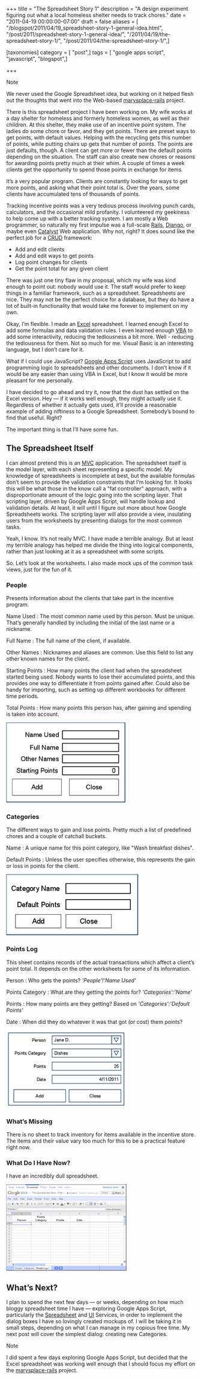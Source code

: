 +++
title = "The Spreadsheet Story 1"
description = "A design experiment figuring out what a local homeless shelter needs to track chores."
date = "2011-04-19 00:00:00-07:00"
draft = false
aliases = [ "/blogspot/2011/04/19_spreadsheet-story-1-general-idea.html", "/post/2011/spreadsheet-story-1-general-idea/", "/2011/04/19/the-spreadsheet-story-1/", "/post/2011/04/the-spreadsheet-story-1/",]

[taxonomies]
category = [ "post",]
tags = [ "google apps script", "javascript", "blogspot",]

+++

<aside class="admonition note">
<p class="admonition-title">Note</p>

We never used the Google Spreadsheet idea, but working on it helped
flesh out the thoughts that went into the Web-based
[marysplace-rails](https://github.com/brianwisti/marysplace-rails)
project.

</aside>

There is this spreadsheet project I have been working on. My wife works
at a day shelter for homeless and formerly homeless women, as well as
their children. At this shelter, they make use of an incentive point
system. The ladies do some chore or favor, and they get points. There
are preset ways to get points, with default values. Helping with the
recycling gets this number of points, while putting chairs up gets that
number of points. The points are just defaults, though. A client can get
more or fewer than the default points depending on the situation. The
staff can also create new chores or reasons for awarding points pretty
much at their whim. A couple of times a week clients get the opportunity
to spend those points in exchange for items.

It’s a very popular program. Clients are constantly looking for ways to
get more points, and asking what their point total is. Over the years,
some clients have accumulated tens of thousands of points.

Tracking incentive points was a very tedious process involving punch
cards, calculators, and the occasional mild profanity. I volunteered my
geekiness to help come up with a better tracking system. I am mostly a
Web programmer, so naturally my first impulse was a full-scale
[Rails](http://rubyonrails.org), [Django](http://www.djangoproject.com),
or maybe even [Catalyst](http://www.catalystframework.org) Web
application. Why not, right? It does sound like the perfect job for a
[CRUD](http://en.wikipedia.org/wiki/Create,_read,_update_and_delete)
framework:

- Add and edit clients
- Add and edit ways to get points
- Log point changes for clients
- Get the point total for any given client

There was just one tiny flaw in my proposal, which my wife was kind
enough to point out: nobody would use it. The staff would prefer to keep
things in a familiar framework, such as a spreadsheet. Spreadsheets are
nice. They may not be the perfect choice for a database, but they do
have a lot of built-in functionality that would take me forever to
implement on my own.

Okay, I’m flexible. I made an
[Excel](http://office.microsoft.com/en-us/excel/) spreadsheet. I learned
enough Excel to add some formulas and data validation rules. I even
learned enough
[VBA](http://en.wikipedia.org/wiki/Visual_Basic_for_Applications) to add
some interactivity, reducing the tediousness a bit more. Well - reducing
the tediousness for them. Not so much for me. Visual Basic is an
interesting language, but I don’t care for it.

What if I could use JavaScript? [Google Apps
Script](http://code.google.com/googleapps/appsscript/) uses JavaScript
to add programming logic to spreadsheets and other documents. I don’t
know if it would be any easier than using VBA in Excel, but I know it
would be more pleasant for me personally.

I have decided to go ahead and try it, now that the dust has settled on
the Excel version. Hey — if it works well enough, they might actually
use it. Regardless of whether it actually gets used, it’ll provide a
reasonable example of adding niftiness to a Google Spreadsheet.
Somebody’s bound to find that useful. Right?

The important thing is that I’ll have some fun.

## The Spreadsheet Itself

I can almost pretend this is an
[MVC](https://en.wikipedia.org/wiki/Model%E2%80%93view%E2%80%93controller)
application. The spreadsheet itself is the model layer, with each sheet
representing a specific model. My knowledge of spreadsheets is
incomplete at best, but the available formulas don’t seem to provide the
validation constraints that I’m looking for. It looks this will be what
those in the know call a "fat controller" approach, with a
disproportionate amount of the logic going into the scripting layer.
That scripting layer, driven by Google Apps Script, will handle lookup
and validation details. At least, it will until I figure out more about
how Google Spreadsheets works. The scripting layer will also provide a
view, insulating users from the worksheets by presenting dialogs for the
most common tasks.

Yeah, I know. It’s not really MVC. I have made a terrible analogy. But
at least my terrible analogy has helped me divide the thing into logical
components, rather than just looking at it as a spreadsheet with some
scripts.

So. Let’s look at the worksheets. I also made mock ups of the common
task views, just for the fun of it.

### People

Presents information about the clients that take part in the incentive
program.

Name Used
: The most common name used by this person. Must be unique. That’s
  generally handled by including the initial of the last name or a
  nickname.

Full Name
: The full name of the client, if available.

Other Names
: Nicknames and aliases are common. Use this field to list any other
  known names for the client.

Starting Points
: How many points the client had when the spreadsheet started being
  used. Nobody wants to lose their accumulated points, and this
  provides one way to differentiate it from points gained after. Could
  also be handy for importing, such as setting up different workbooks
  for different time periods.

Total Points
: How many points this person has, after gaining and spending is taken
  into account.

![Add Person Dialog](NewPersonDialog.png)

### Categories

The different ways to gain and lose points. Pretty much a list of
predefined chores and a couple of catchall buckets.

Name
: A unique name for this point category, like "Wash breakfast dishes".

Default Points
: Unless the user specifies otherwise, this represents the gain or
  loss in points for the client.

![Add Category Dialog](NewCategoryDialog.png)

### Points Log

This sheet contains records of the actual transactions which affect a
client’s point total. It depends on the other worksheets for some of its
information.

Person
: Who gets the points? *'People'\!'Name Used'*

Points Category
: What are they getting the points for? *'Categories':'Name'*

Points
: How many points are they getting? Based on *'Categories':'Default
  Points'*

Date
: When did they do whatever it was that got (or cost) them points?

![Points Logger Dialog](PointsLoggerDialog.png)

### What’s Missing

There is no sheet to track inventory for items available in the
incentive store. The items and their value vary too much for this to be
a practical feature right now.

### What Do I Have Now?

I have an incredibly dull spreadsheet.

![spreadsheet](spreadsheet-01.png)

## What’s Next?

I plan to spend the next few days — or weeks, depending on how much
bloggy spreadsheet time I have — exploring Google Apps Script,
particularly the
[Spreadsheet](http://code.google.com/googleapps/appsscript/service_spreadsheet.html)
and [UI](http://code.google.com/googleapps/appsscript/service_ui.html)
Services, in order to implement the dialog boxes I have so lovingly
created mockups of. I will be taking it in small steps, depending on
what I can manage in my copious free time. My next post will cover the
simplest dialog: creating new Categories.

<aside class="admonition note">
<p class="admonition-title">Note</p>

I did spent a few days exploring Google Apps Script, but decided that
the Excel spreadsheet was working well enough that I should focus my
effort on the
[marysplace-rails](https://github.com/brianwisti/marysplace-rails)
project.

</aside>